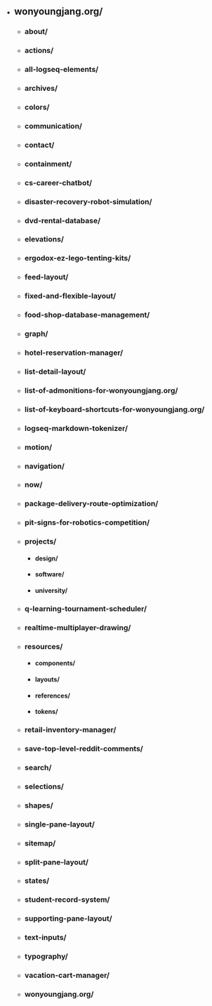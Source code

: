- ## wonyoungjang.org/
	- ### about/
	- ### actions/
	- ### all-logseq-elements/
	- ### archives/
	- ### colors/
	- ### communication/
	- ### contact/
	- ### containment/
	- ### cs-career-chatbot/
	- ### disaster-recovery-robot-simulation/
	- ### dvd-rental-database/
	- ### elevations/
	- ### ergodox-ez-lego-tenting-kits/
	- ### feed-layout/
	- ### fixed-and-flexible-layout/
	- ### food-shop-database-management/
	- ### graph/
	- ### hotel-reservation-manager/
	- ### list-detail-layout/
	- ### list-of-admonitions-for-wonyoungjang.org/
	- ### list-of-keyboard-shortcuts-for-wonyoungjang.org/
	- ### logseq-markdown-tokenizer/
	- ### motion/
	- ### navigation/
	- ### now/
	- ### package-delivery-route-optimization/
	- ### pit-signs-for-robotics-competition/
	- ### projects/
		- #### design/
		- #### software/
		- #### university/
	- ### q-learning-tournament-scheduler/
	- ### realtime-multiplayer-drawing/
	- ### resources/
		- #### components/
		- #### layouts/
		- #### references/
		- #### tokens/
	- ### retail-inventory-manager/
	- ### save-top-level-reddit-comments/
	- ### search/
	- ### selections/
	- ### shapes/
	- ### single-pane-layout/
	- ### sitemap/
	- ### split-pane-layout/
	- ### states/
	- ### student-record-system/
	- ### supporting-pane-layout/
	- ### text-inputs/
	- ### typography/
	- ### vacation-cart-manager/
	- ### wonyoungjang.org/
